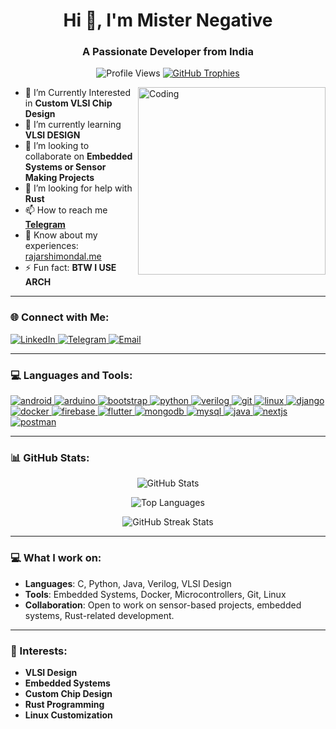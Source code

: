 <h1 align="center">Hi 👋, I'm Mister Negative</h1>
<h3 align="center">A Passionate Developer from India</h3>

<!-- Anime-themed Profile View Counter and Trophy -->
<p align="center">
  <img src="https://komarev.com/ghpvc/?username=misternegative21&label=Profile%20views&color=brightgreen&style=flat-square" alt="Profile Views" />
  <a href="https://github.com/ryo-ma/github-profile-trophy">
    <img src="https://github-profile-trophy.vercel.app/?username=misternegative21&theme=darkhub&no-frame=true&margin-w=15" alt="GitHub Trophies" />
  </a>
</p>

<!-- Anime-Themed Coding GIF -->
<img align="right" alt="Coding" width="300" src="https://raw.githubusercontent.com/MISTERNEGATIVE21/MISTERNEGATIVE21/refs/heads/master/tenor.gif">

- 🔭 I’m Currently Interested in **Custom VLSI Chip Design**
- 🌱 I’m currently learning **VLSI DESIGN**
- 👯 I’m looking to collaborate on **Embedded Systems or Sensor Making Projects**
- 🤝 I’m looking for help with **Rust**
- 📫 How to reach me **[Telegram](https://t.me/BURNINGFIREBLAZE)**
- 📄 Know about my experiences: [rajarshimondal.me](http://rajarshimondal.pages.dev)
- ⚡ Fun fact: **BTW I USE ARCH**

---

<h3 align="left">🌐 Connect with Me:</h3>
<p align="left">
  <a href="https://www.linkedin.com/in/rajarshi-mondal-5b70a9228/" target="blank">
    <img src="https://img.shields.io/badge/LinkedIn-0077B5?style=for-the-badge&logo=linkedin&logoColor=white" alt="LinkedIn" />
  </a>
  <a href="https://t.me/BURNINGFIREBLAZE" target="blank">
    <img src="https://img.shields.io/badge/Telegram-2CA5E0?style=for-the-badge&logo=telegram&logoColor=white" alt="Telegram" />
  </a>
  <a href="mailto:youremail@gmail.com">
    <img src="https://img.shields.io/badge/Email-D14836?style=for-the-badge&logo=gmail&logoColor=white" alt="Email" />
  </a>
</p>

---

<h3 align="left">💻 Languages and Tools:</h3>
<p align="left">
  <a href="https://developer.android.com" target="_blank" rel="noreferrer">
    <img src="https://img.shields.io/badge/Android-3DDC84?style=for-the-badge&logo=android&logoColor=white" alt="android" />
  </a>
  <a href="https://www.arduino.cc/" target="_blank" rel="noreferrer">
    <img src="https://img.shields.io/badge/Arduino-00979D?style=for-the-badge&logo=arduino&logoColor=white" alt="arduino" />
  </a>
  <a href="https://getbootstrap.com" target="_blank" rel="noreferrer">
    <img src="https://img.shields.io/badge/Bootstrap-563D7C?style=for-the-badge&logo=bootstrap&logoColor=white" alt="bootstrap" />
  </a>
  <a href="https://www.python.org/" target="_blank" rel="noreferrer">
    <img src="https://img.shields.io/badge/Python-3776AB?style=for-the-badge&logo=python&logoColor=white" alt="python" />
  </a>
  <a href="https://www.verilog.com/" target="_blank" rel="noreferrer">
    <img src="https://img.shields.io/badge/Verilog-00979D?style=for-the-badge&logo=verilog&logoColor=white" alt="verilog" />
  </a>
  <a href="https://git-scm.com/" target="_blank" rel="noreferrer">
    <img src="https://img.shields.io/badge/Git-F05032?style=for-the-badge&logo=git&logoColor=white" alt="git" />
  </a>
  <a href="https://www.linux.org/" target="_blank" rel="noreferrer">
    <img src="https://img.shields.io/badge/Linux-FCC624?style=for-the-badge&logo=linux&logoColor=black" alt="linux" />
  </a>
  <a href="https://www.djangoproject.com/" target="_blank" rel="noreferrer">
    <img src="https://img.shields.io/badge/Django-092E20?style=for-the-badge&logo=django&logoColor=white" alt="django" />
  </a>
  <a href="https://docker.com/" target="_blank" rel="noreferrer">
    <img src="https://img.shields.io/badge/Docker-2496ED?style=for-the-badge&logo=docker&logoColor=white" alt="docker" />
  </a>
  <a href="https://firebase.google.com/" target="_blank" rel="noreferrer">
    <img src="https://img.shields.io/badge/Firebase-FFCA28?style=for-the-badge&logo=firebase&logoColor=black" alt="firebase" />
  </a>
  <a href="https://flutter.dev/" target="_blank" rel="noreferrer">
    <img src="https://img.shields.io/badge/Flutter-02569B?style=for-the-badge&logo=flutter&logoColor=white" alt="flutter" />
  </a>
  <a href="https://www.mongodb.com/" target="_blank" rel="noreferrer">
    <img src="https://img.shields.io/badge/MongoDB-47A248?style=for-the-badge&logo=mongodb&logoColor=white" alt="mongodb" />
  </a>
  <a href="https://www.mysql.com/" target="_blank" rel="noreferrer">
    <img src="https://img.shields.io/badge/MySQL-4479A1?style=for-the-badge&logo=mysql&logoColor=white" alt="mysql" />
  </a>
  <a href="https://www.java.com/" target="_blank" rel="noreferrer">
    <img src="https://img.shields.io/badge/Java-007396?style=for-the-badge&logo=java&logoColor=white" alt="java" />
  </a>
  <a href="https://nextjs.org/" target="_blank" rel="noreferrer">
    <img src="https://img.shields.io/badge/Next.js-000000?style=for-the-badge&logo=nextdotjs&logoColor=white" alt="nextjs" />
  </a>
  <a href="https://postman.com/" target="_blank" rel="noreferrer">
    <img src="https://img.shields.io/badge/Postman-FF6C37?style=for-the-badge&logo=postman&logoColor=white" alt="postman" />
  </a>
</p>

---

### 📊 GitHub Stats:
<p align="center">
  <img src="https://github-readme-stats.vercel.app/api?username=misternegative21&show_icons=true&theme=chartreuse-dark&hide_border=true" alt="GitHub Stats" />
</p>

<p align="center">
  <img src="https://github-readme-stats.vercel.app/api/top-langs/?username=misternegative21&layout=compact&theme=chartreuse-dark&hide_border=true" alt="Top Languages" />
</p>

<p align="center">
  <img src="https://github-readme-streak-stats.herokuapp.com/?user=misternegative21&theme=chartreuse-dark&hide_border=true" alt="GitHub Streak Stats" />
</p>

---

### 💻 What I work on:

- **Languages**: C, Python, Java, Verilog, VLSI Design
- **Tools**: Embedded Systems, Docker, Microcontrollers, Git, Linux
- **Collaboration**: Open to work on sensor-based projects, embedded systems, Rust-related development.

---

### 🎯 Interests:

- **VLSI Design**
- **Embedded Systems**
- **Custom Chip Design**
- **Rust Programming**
- **Linux Customization**

